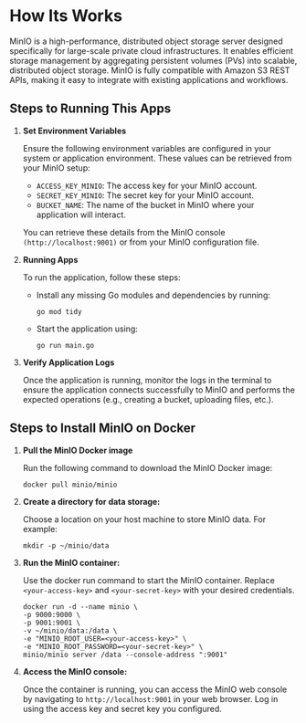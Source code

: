 # **How Its Works**

MinIO is a high-performance, distributed object storage server designed specifically for large-scale private cloud infrastructures. It enables efficient storage management by aggregating persistent volumes (PVs) into scalable, distributed object storage. MinIO is fully compatible with Amazon S3 REST APIs, making it easy to integrate with existing applications and workflows.

## **Steps to Running This Apps**

1. **Set Environment Variables**

    Ensure the following environment variables are configured in your system or application environment. These values can be retrieved from your MinIO setup:

    - `ACCESS_KEY_MINIO`: The access key for your MinIO account.
    - `SECRET_KEY_MINIO`: The secret key for your MinIO account.
    - `BUCKET_NAME`: The name of the bucket in MinIO where your application will interact.

    You can retrieve these details from the MinIO console `(http://localhost:9001)` or from your MinIO configuration file.

2. **Running Apps**

    To run the application, follow these steps:
    - Install any missing Go modules and dependencies by running:

        ```
        go mod tidy
        ```

    - Start the application using:

        ```
        go run main.go
        ```

3. **Verify Application Logs**

    Once the application is running, monitor the logs in the terminal to ensure the application connects successfully to MinIO and performs the expected operations (e.g., creating a bucket, uploading files, etc.).


## **Steps to Install MinIO on Docker**


1. **Pull the MinIO Docker image**

    Run the following command to download the MinIO Docker image:
    ```
    docker pull minio/minio
    ```

2. **Create a directory for data storage:**

    Choose a location on your host machine to store MinIO data. For example:
    ```
    mkdir -p ~/minio/data
    ```

3. **Run the MinIO container:**

    Use the docker run command to start the MinIO container. Replace `<your-access-key>` and `<your-secret-key>` with your desired credentials.
    ```
    docker run -d --name minio \
    -p 9000:9000 \
    -p 9001:9001 \
    -v ~/minio/data:/data \
    -e "MINIO_ROOT_USER=<your-access-key>" \
    -e "MINIO_ROOT_PASSWORD=<your-secret-key>" \
    minio/minio server /data --console-address ":9001"
    ```

4. **Access the MinIO console:**

    Once the container is running, you can access the MinIO web console by navigating to `http://localhost:9001` in your web browser. Log in using the access key and secret key you configured.
